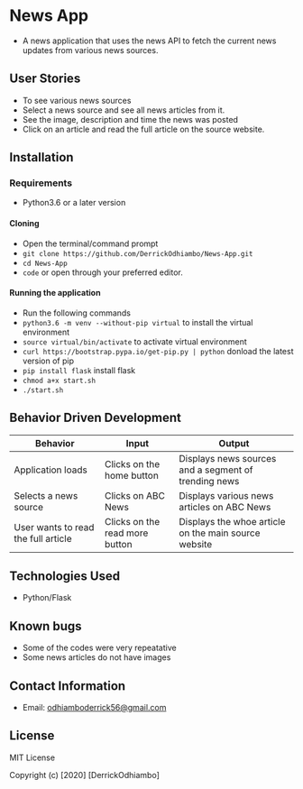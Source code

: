 # News App

- A news application that uses the news API to fetch the current news updates from various news sources.

## User Stories

- To see various news sources
- Select a news source and see all news articles from it.
- See the image, description and time the news was posted
- Click on an article and read the full article on the source website.

## Installation

### Requirements

- Python3.6 or a later version

#### Cloning

- Open the terminal/command prompt
- `git clone https://github.com/DerrickOdhiambo/News-App.git`
- `cd News-App`
- `code` or open through your preferred editor.

#### Running the application

- Run the following commands
- `python3.6 -m venv --without-pip virtual` to install the virtual environment
- `source virtual/bin/activate` to activate virtual environment
- `curl https://bootstrap.pypa.io/get-pip.py | python` donload the latest version of pip
- `pip install flask` install flask
- `chmod a+x start.sh`
- `./start.sh`

## Behavior Driven Development

| Behavior                            | Input                          | Output                                               |
| ----------------------------------- | ------------------------------ | ---------------------------------------------------- |
| Application loads                   | Clicks on the home button      | Displays news sources and a segment of trending news |
| Selects a news source               | Clicks on ABC News             | Displays various news articles on ABC News           |
| User wants to read the full article | Clicks on the read more button | Displays the whoe article on the main source website |

## Technologies Used

- Python/Flask

## Known bugs

- Some of the codes were very repeatative
- Some news articles do not have images

## Contact Information

- Email: odhiamboderrick56@gmail.com

## License

MIT License

Copyright (c) [2020] [DerrickOdhiambo]
